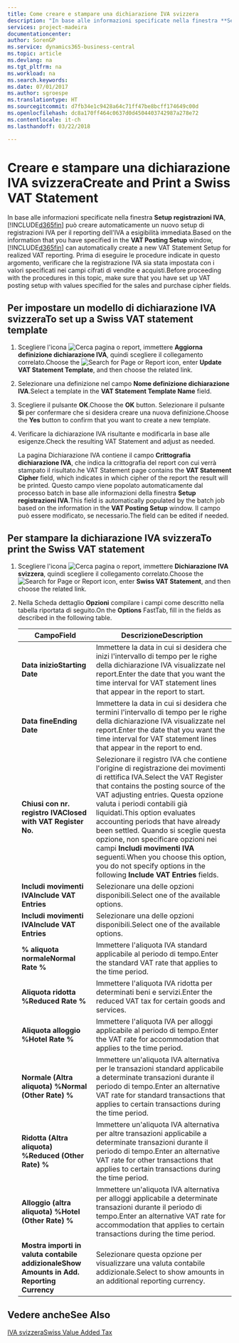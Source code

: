 ```yaml
---
title: Come creare e stampare una dichiarazione IVA svizzera
description: "In base alle informazioni specificate nella finestra **Setup registrazioni IVA**, Business Central può creare automaticamente un nuovo setup di registrazioni IVA per il reporting dell'IVA a esigibilità immediata. Prima di eseguire le procedure indicate in questo argomento, verificare che la registrazione IVA sia stata impostata con i valori specificati nei campi cifrati di vendite e acquisti."
services: project-madeira
documentationcenter: 
author: SorenGP
ms.service: dynamics365-business-central
ms.topic: article
ms.devlang: na
ms.tgt_pltfrm: na
ms.workload: na
ms.search.keywords: 
ms.date: 07/01/2017
ms.author: sgroespe
ms.translationtype: HT
ms.sourcegitcommit: d7fb34e1c9428a64c71ff47be8bcff174649c00d
ms.openlocfilehash: dc8a170ff464c0637d0d4504403742987a278e72
ms.contentlocale: it-ch
ms.lasthandoff: 03/22/2018

---
```

# <a name="create-and-print-a-swiss-vat-statement"></a><span data-ttu-id="cb364-104">Creare e stampare una dichiarazione IVA svizzera</span><span class="sxs-lookup"><span data-stu-id="cb364-104">Create and Print a Swiss VAT Statement</span></span>
<span data-ttu-id="cb364-105">In base alle informazioni specificate nella finestra **Setup registrazioni IVA**, [!INCLUDE[d365fin](../../includes/d365fin_md.md)] può creare automaticamente un nuovo setup di registrazioni IVA per il reporting dell'IVA a esigibilità immediata.</span><span class="sxs-lookup"><span data-stu-id="cb364-105">Based on the information that you have specified in the **VAT Posting Setup** window, [!INCLUDE[d365fin](../../includes/d365fin_md.md)] can automatically create a new VAT Statement Setup for realized VAT reporting.</span></span> <span data-ttu-id="cb364-106">Prima di eseguire le procedure indicate in questo argomento, verificare che la registrazione IVA sia stata impostata con i valori specificati nei campi cifrati di vendite e acquisti.</span><span class="sxs-lookup"><span data-stu-id="cb364-106">Before proceeding with the procedures in this topic, make sure that you have set up VAT posting setup with values specified for the sales and purchase cipher fields.</span></span>  

## <a name="to-set-up-a-swiss-vat-statement-template"></a><span data-ttu-id="cb364-107">Per impostare un modello di dichiarazione IVA svizzera</span><span class="sxs-lookup"><span data-stu-id="cb364-107">To set up a Swiss VAT statement template</span></span>  

1.  <span data-ttu-id="cb364-108">Scegliere l'icona ![Cerca pagina o report](../../media/ui-search/search_small.png "icona Cerca pagina o report"), immettere **Aggiorna definizione dichiarazione IVA**, quindi scegliere il collegamento correlato.</span><span class="sxs-lookup"><span data-stu-id="cb364-108">Choose the ![Search for Page or Report](../../media/ui-search/search_small.png "Search for Page or Report icon") icon, enter **Update VAT Statement Template**, and then choose the related link.</span></span>  
2.  <span data-ttu-id="cb364-109">Selezionare una definizione nel campo **Nome definizione dichiarazione IVA**.</span><span class="sxs-lookup"><span data-stu-id="cb364-109">Select a template in the **VAT Statement Template Name** field.</span></span>
3.  <span data-ttu-id="cb364-110">Scegliere il pulsante **OK**.</span><span class="sxs-lookup"><span data-stu-id="cb364-110">Choose the **OK** button.</span></span> <span data-ttu-id="cb364-111">Selezionare il pulsante **Sì** per confermare che si desidera creare una nuova definizione.</span><span class="sxs-lookup"><span data-stu-id="cb364-111">Choose the **Yes** button to confirm that you want to create a new template.</span></span>  
4.  <span data-ttu-id="cb364-112">Verificare la dichiarazione IVA risultante e modificarla in base alle esigenze.</span><span class="sxs-lookup"><span data-stu-id="cb364-112">Check the resulting VAT Statement and adjust as needed.</span></span>  

     <span data-ttu-id="cb364-113">La pagina Dichiarazione IVA contiene il campo **Crittografia dichiarazione IVA**, che indica la crittografia del report con cui verrà stampato il risultato.</span><span class="sxs-lookup"><span data-stu-id="cb364-113">he VAT Statement page contains the **VAT Statement Cipher** field, which indicates in which cipher of the report the result will be printed.</span></span> <span data-ttu-id="cb364-114">Questo campo viene popolato automaticamente dal processo batch in base alle informazioni della finestra **Setup registrazioni IVA**.</span><span class="sxs-lookup"><span data-stu-id="cb364-114">This field is automatically populated by the batch job based on the information in the **VAT Posting Setup** window.</span></span> <span data-ttu-id="cb364-115">Il campo può essere modificato, se necessario.</span><span class="sxs-lookup"><span data-stu-id="cb364-115">The field can be edited if needed.</span></span>  

## <a name="to-print-the-swiss-vat-statement"></a><span data-ttu-id="cb364-116">Per stampare la dichiarazione IVA svizzera</span><span class="sxs-lookup"><span data-stu-id="cb364-116">To print the Swiss VAT statement</span></span>  

1.  <span data-ttu-id="cb364-117">Scegliere l'icona ![Cerca pagina o report](../../media/ui-search/search_small.png "icona Cerca pagina o report"), immettere **Dichiarazione IVA svizzera**, quindi scegliere il collegamento correlato.</span><span class="sxs-lookup"><span data-stu-id="cb364-117">Choose the ![Search for Page or Report](../../media/ui-search/search_small.png "Search for Page or Report icon") icon, enter **Swiss VAT Statement**, and then choose the related link.</span></span>  
2.  <span data-ttu-id="cb364-118">Nella Scheda dettaglio **Opzioni** compilare i campi come descritto nella tabella riportata di seguito.</span><span class="sxs-lookup"><span data-stu-id="cb364-118">On the **Options** FastTab, fill in the fields as described in the following table.</span></span>  

    |<span data-ttu-id="cb364-119">Campo</span><span class="sxs-lookup"><span data-stu-id="cb364-119">Field</span></span>|<span data-ttu-id="cb364-120">Descrizione</span><span class="sxs-lookup"><span data-stu-id="cb364-120">Description</span></span>|  
    |---------------------------------|---------------------------------------|  
    |<span data-ttu-id="cb364-121">**Data inizio**</span><span class="sxs-lookup"><span data-stu-id="cb364-121">**Starting Date**</span></span>|<span data-ttu-id="cb364-122">Immettere la data in cui si desidera che inizi l'intervallo di tempo per le righe della dichiarazione IVA visualizzate nel report.</span><span class="sxs-lookup"><span data-stu-id="cb364-122">Enter the date that you want the time interval for VAT statement lines that appear in the report to start.</span></span>|  
    |<span data-ttu-id="cb364-123">**Data fine**</span><span class="sxs-lookup"><span data-stu-id="cb364-123">**Ending Date**</span></span>|<span data-ttu-id="cb364-124">Immettere la data in cui si desidera che termini l'intervallo di tempo per le righe della dichiarazione IVA visualizzate nel report.</span><span class="sxs-lookup"><span data-stu-id="cb364-124">Enter the date that you want the time interval for VAT statement lines that appear in the report to end.</span></span>|  
    |<span data-ttu-id="cb364-125">**Chiusi con nr. registro IVA**</span><span class="sxs-lookup"><span data-stu-id="cb364-125">**Closed with VAT Register No.**</span></span>|<span data-ttu-id="cb364-126">Selezionare il registro IVA che contiene l'origine di registrazione dei movimenti di rettifica IVA.</span><span class="sxs-lookup"><span data-stu-id="cb364-126">Select the VAT Register that contains the posting source of the VAT adjusting entries.</span></span> <span data-ttu-id="cb364-127">Questa opzione valuta i periodi contabili già liquidati.</span><span class="sxs-lookup"><span data-stu-id="cb364-127">This option evaluates accounting periods that have already been settled.</span></span> <span data-ttu-id="cb364-128">Quando si sceglie questa opzione, non specificare opzioni nei campi **Includi movimenti IVA** seguenti.</span><span class="sxs-lookup"><span data-stu-id="cb364-128">When you choose this option, you do not specify options in the following **Include VAT Entries** fields.</span></span>|  
    |<span data-ttu-id="cb364-129">**Includi movimenti IVA**</span><span class="sxs-lookup"><span data-stu-id="cb364-129">**Include VAT Entries**</span></span>|<span data-ttu-id="cb364-130">Selezionare una delle opzioni disponibili.</span><span class="sxs-lookup"><span data-stu-id="cb364-130">Select one of the available options.</span></span>|  
    |<span data-ttu-id="cb364-131">**Includi movimenti IVA**</span><span class="sxs-lookup"><span data-stu-id="cb364-131">**Include VAT Entries**</span></span>|<span data-ttu-id="cb364-132">Selezionare una delle opzioni disponibili.</span><span class="sxs-lookup"><span data-stu-id="cb364-132">Select one of the available options.</span></span>|  
    |<span data-ttu-id="cb364-133">**% aliquota normale**</span><span class="sxs-lookup"><span data-stu-id="cb364-133">**Normal Rate %**</span></span>|<span data-ttu-id="cb364-134">Immettere l'aliquota IVA standard applicabile al periodo di tempo.</span><span class="sxs-lookup"><span data-stu-id="cb364-134">Enter the standard VAT rate that applies to the time period.</span></span>|  
    |<span data-ttu-id="cb364-135">**Aliquota ridotta %**</span><span class="sxs-lookup"><span data-stu-id="cb364-135">**Reduced Rate %**</span></span>|<span data-ttu-id="cb364-136">Immettere l'aliquota IVA ridotta per determinati beni e servizi.</span><span class="sxs-lookup"><span data-stu-id="cb364-136">Enter the reduced VAT tax for certain goods and services.</span></span>|  
    |<span data-ttu-id="cb364-137">**Aliquota alloggio %**</span><span class="sxs-lookup"><span data-stu-id="cb364-137">**Hotel Rate %**</span></span>|<span data-ttu-id="cb364-138">Immettere l'aliquota IVA per alloggi applicabile al periodo di tempo.</span><span class="sxs-lookup"><span data-stu-id="cb364-138">Enter the VAT rate for accommodation that applies to the time period.</span></span>|  
    |<span data-ttu-id="cb364-139">**Normale (Altra aliquota) %**</span><span class="sxs-lookup"><span data-stu-id="cb364-139">**Normal (Other Rate) %**</span></span>|<span data-ttu-id="cb364-140">Immettere un'aliquota IVA alternativa per le transazioni standard applicabile a determinate transazioni durante il periodo di tempo.</span><span class="sxs-lookup"><span data-stu-id="cb364-140">Enter an alternative VAT rate for standard transactions that applies to certain transactions during the time period.</span></span>|  
    |<span data-ttu-id="cb364-141">**Ridotta (Altra aliquota) %**</span><span class="sxs-lookup"><span data-stu-id="cb364-141">**Reduced (Other Rate) %**</span></span>|<span data-ttu-id="cb364-142">Immettere un'aliquota IVA alternativa per altre transazioni applicabile a determinate transazioni durante il periodo di tempo.</span><span class="sxs-lookup"><span data-stu-id="cb364-142">Enter an alternative VAT rate for other transactions that applies to certain transactions during the time period.</span></span>|  
    |<span data-ttu-id="cb364-143">**Alloggio (altra aliquota) %**</span><span class="sxs-lookup"><span data-stu-id="cb364-143">**Hotel (Other Rate) %**</span></span>|<span data-ttu-id="cb364-144">Immettere un'aliquota IVA alternativa per alloggi applicabile a determinate transazioni durante il periodo di tempo.</span><span class="sxs-lookup"><span data-stu-id="cb364-144">Enter an alternative VAT rate for accommodation that applies to certain transactions during the time period.</span></span>|  
    |<span data-ttu-id="cb364-145">**Mostra importi in valuta contabile addizionale**</span><span class="sxs-lookup"><span data-stu-id="cb364-145">**Show Amounts in Add. Reporting Currency**</span></span>|<span data-ttu-id="cb364-146">Selezionare questa opzione per visualizzare una valuta contabile addizionale.</span><span class="sxs-lookup"><span data-stu-id="cb364-146">Select to show amounts in an additional reporting currency.</span></span>|  

## <a name="see-also"></a><span data-ttu-id="cb364-147">Vedere anche</span><span class="sxs-lookup"><span data-stu-id="cb364-147">See Also</span></span>  
 [<span data-ttu-id="cb364-148">IVA svizzera</span><span class="sxs-lookup"><span data-stu-id="cb364-148">Swiss Value Added Tax</span></span>](swiss-value-added-tax.md)

